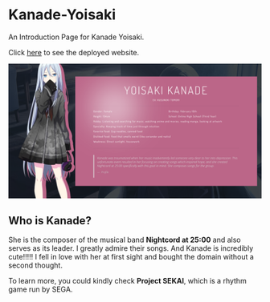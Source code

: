 # Kanade-Yoisaki

An Introduction Page for Kanade Yoisaki.

Click [here](https://kanade.yoisaki.com/) to see the deployed website.

![Preview](./preview.png)

## Who is Kanade?

She is the composer of the musical band **Nightcord at 25:00** and also serves as its leader. I greatly admire their songs. And Kanade is incredibly cute!!!!! I fell in love with her at first sight and bought the domain without a second thought.

To learn more, you could kindly check **Project SEKAI**, which is a rhythm game run by SEGA.